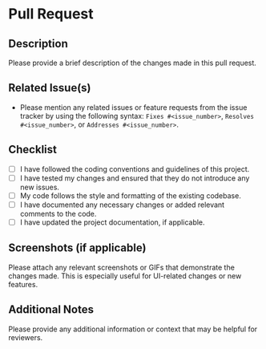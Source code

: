 # Pull Request

## Description

Please provide a brief description of the changes made in this pull request.

## Related Issue(s)

- Please mention any related issues or feature requests from the issue tracker by using the following syntax: `Fixes #<issue_number>`, `Resolves #<issue_number>`, or `Addresses #<issue_number>`.

## Checklist

- [ ] I have followed the coding conventions and guidelines of this project.
- [ ] I have tested my changes and ensured that they do not introduce any new issues.
- [ ] My code follows the style and formatting of the existing codebase.
- [ ] I have documented any necessary changes or added relevant comments to the code.
- [ ] I have updated the project documentation, if applicable.

## Screenshots (if applicable)

Please attach any relevant screenshots or GIFs that demonstrate the changes made. This is especially useful for UI-related changes or new features.

## Additional Notes

Please provide any additional information or context that may be helpful for reviewers.
